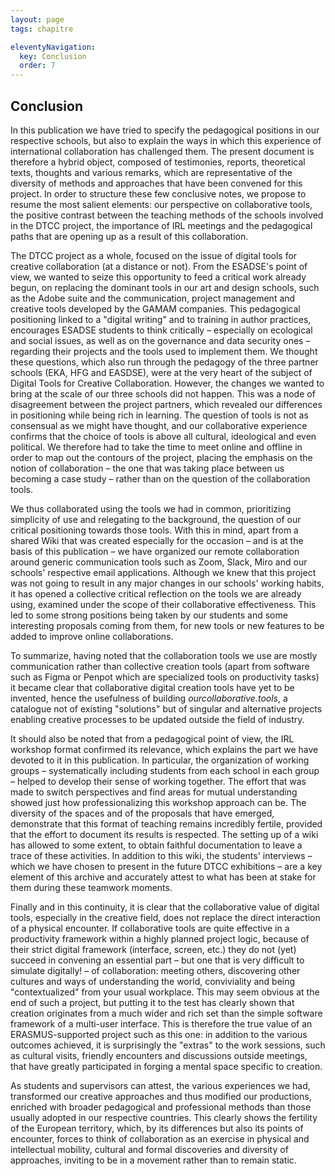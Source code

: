 ```yaml
---
layout: page
tags: chapitre

eleventyNavigation:
  key: Conclusion
  order: 7
---
```


## Conclusion

In this publication we have tried to specify the pedagogical positions in our respective schools, but also to explain the ways in which this experience of international collaboration has challenged them. The present document is therefore a hybrid object, composed of testimonies, reports, theoretical texts, thoughts and various remarks, which are representative of the diversity of methods and approaches that have been convened for this project.
In order to structure these few conclusive notes, we propose to resume the most salient elements: our perspective on collaborative tools, the positive contrast between the teaching methods of the schools involved in the DTCC project, the importance of IRL meetings and the pedagogical paths that are opening up as a result of this collaboration.

The DTCC project as a whole, focused on the issue of digital tools for creative collaboration (at a distance or not). From the ESADSE's point of view, we wanted to seize this opportunity to feed a critical work already begun, on replacing the dominant tools in our art and design schools, such as the Adobe suite and the communication, project management and creative tools developed by the GAMAM companies. This pedagogical positioning linked to a "digital writing" and to training in author practices, encourages ESADSE students to think critically – especially on ecological and social issues, as well as on the governance and data security ones – regarding their projects and the tools used to implement them. We thought these questions, which also run through the pedagogy of the three partner schools (EKA, HFG and EASDSE), were at the very heart of the subject of Digital Tools for Creative Collaboration. However, the changes we wanted to bring at the scale of our three schools did not happen.  This was a node of disagreement between the project partners, which revealed our differences in positioning while being rich in learning. The question of tools is not as consensual as we might have thought, and our collaborative experience confirms that the choice of tools is above all cultural, ideological and even political. We therefore had to take the time to meet online and offline in order to map out the contours of the project, placing the emphasis on the notion of collaboration – the one that was taking place between us becoming a case study – rather than on the question of the collaboration tools.

We thus collaborated using the tools we had in common, prioritizing simplicity of use and relegating to the background, the question of our critical positioning towards those tools. With this in mind, apart from a shared Wiki that was created especially for the occasion – and is at the basis of this publication – we have organized our remote collaboration around generic communication tools such as Zoom, Slack, Miro and our schools' respective email applications. Although we knew that this project was not going to result in any major changes in our schools' working habits, it has opened a collective critical reflection on the tools we are already using, examined under the scope of their collaborative effectiveness. This led to some strong positions being taken by our students and some interesting proposals coming from them, for new tools or new features to be added to improve online collaborations. 

To summarize, having noted that the collaboration tools we use are mostly communication rather than collective creation tools (apart from software such as Figma or Penpot which are specialized tools on productivity tasks) it became clear that collaborative digital creation tools have yet to be invented, hence the usefulness of building *ourcollaborative.tools*, a catalogue not of existing "solutions" but of singular and alternative projects enabling creative processes to be updated outside the field of industry.

It should also be noted that from a pedagogical point of view, the IRL workshop format confirmed its relevance, which explains the part we have devoted to it in this publication. In particular, the organization of working groups – systematically including students from each school in each group – helped to develop their sense of working together. The effort that was made to switch perspectives and find areas for mutual understanding showed just how professionalizing this workshop approach can be. The diversity of the spaces and of the proposals that have emerged, demonstrate that this format of teaching remains incredibly fertile, provided that the effort to document its results is respected. The setting up of a wiki has allowed to some extent, to obtain faithful documentation to leave a trace of these activities. In addition to this wiki, the students' interviews – which we have chosen to present in the future DTCC exhibitions – are a key element of this archive and accurately attest to what has been at stake for them during these teamwork moments.

Finally and in this continuity, it is clear that the collaborative value of digital tools, especially in the creative field, does not replace the direct interaction of a physical encounter. If collaborative tools are quite effective in a productivity framework within a highly planned project logic, because of their strict digital framework (interface, screen, etc.) they do not (yet) succeed in convening an essential part – but one that is very difficult to simulate digitally! – of collaboration: meeting others, discovering other cultures and ways of understanding the world, conviviality and being "contextualized" from your usual workplace. This may seem obvious at the end of such a project, but putting it to the test has clearly shown that creation originates from a much wider and rich set than the simple software framework of a multi-user interface. This is therefore the true value of an ERASMUS-supported project such as this one: in addition to the various outcomes achieved, it is surprisingly the "extras" to the work sessions, such as cultural visits, friendly encounters and discussions outside meetings, that have greatly participated in forging a mental space specific to creation.

As students and supervisors can attest, the various experiences we had, transformed our creative approaches and thus modified our productions, enriched with broader pedagogical and professional methods than those usually adopted in our respective countries. This clearly shows the fertility of the European territory, which, by its differences but also its points of encounter, forces to think of collaboration as an exercise in physical and intellectual mobility, cultural and formal discoveries and diversity of approaches, inviting to be in a movement rather than to remain static.

